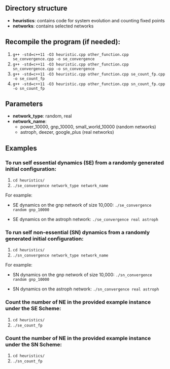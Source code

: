## Directory structure
- **heuristics**: contains code for system evolution and counting fixed points
- **networks**: contains selected networks


## Recompile the program (if needed): 
1. `g++ -std=c++11 -O3 heuristic.cpp other_function.cpp se_convergence.cpp -o se_convergence`
2. `g++ -std=c++11 -O3 heuristic.cpp other_function.cpp sn_convergence.cpp -o sn_convergence`
3. `g++ -std=c++11 -O3 heuristic.cpp other_function.cpp se_count_fp.cpp -o se_count_fp`
4. `g++ -std=c++11 -O3 heuristic.cpp other_function.cpp sn_count_fp.cpp -o sn_count_fp`


## Parameters
- **network_type**: random, real
- **network_name**: 
    * power_10000, gnp_10000, small_world_10000 (random networks)
    * astroph, deezer, google_plus (real networks)

## Examples

### To run self essential dynamics (SE) from a randomly generated initial configuration:
1. `cd heuristics/`
2. `./se_convergence network_type network_name`

For example:
- SE dynamics on the gnp network of size 10,000: `./se_convergence random gnp_10000`

- SE dynamics on the astroph network: `./se_convergence real astroph`

### To run self non-essential (SN) dynamics from a randomly generated initial configuration:
1. `cd heuristics/`
2. `./sn_convergence network_type network_name`
    
For example: 
- SN dynamics on the gnp network of size 10,000: `./sn_convergence random gnp_10000`

- SN dynamics on the astroph network: `./sn_convergence real astroph`

### Count the number of NE in the provided example instance under the SE Scheme:
1. `cd heuristics/`
2. `./se_count_fp`

### Count the number of NE in the provided example instance under the SN Scheme:
1. `cd heuristics/`
2. `./sn_count_fp`

